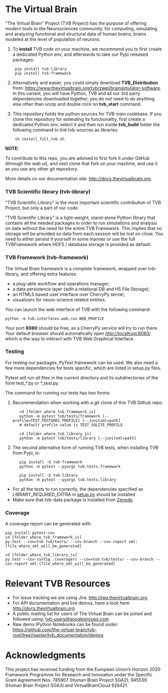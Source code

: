 
# The Virtual Brain

"The Virtual Brain" Project (TVB Project) has the purpose of offering 
modern tools to the Neurosciences community, for computing, simulating
and analyzing functional and structural data of human brains, brains modeled 
at the  level of population of neurons.


1. To **install** TVB code on your machine, we recommend you to first create a dedicated 
 Python env, and afterwards to take our Pypi released packages:

        pip install tvb-library
        pip install tvb-framework
   
2. Alternatively and easier, you could simply download **TVB_Distribution** from:
<https://www.thevirtualbrain.org/tvb/zwei/brainsimulator-software>. In this
variant, you will have Python, TVB and all our 3rd party dependencies downloaded together, 
you do not need to do anything else other than unzip and double click on **tvb_start** command.

3. This repository holds the python sources for TVB main codebase. 
  If you clone this repository for extending its functionality, first create a dedicated Python 
  env, select it and then run inside **tvb_build** folder the following command to link 
  tvb-sources as libraries:
    
        sh install_full_tvb.sh


**NOTE:**

To contribute to this repo, you are advised to first fork it under GitHub (through the web ui), 
and next clone that fork on your machine, and use it as you use any other git repository.

More details on our documentation site: <http://docs.thevirtualbrain.org>.

   
### TVB Scientific library (tvb-library)

"TVB Scientific Library" is the most important scientific contribution
of TVB Project, but only a part of our code. 

"TVB Scientific Library" is a light-weight, stand-alone Python library
that contains all the needed packages in order to run simulations and
analysis on data without the need for the entire TVB Framework. This
implies that no storage will be provided so data from each session will
be lost on close. You need to either persist it yourself in some manner
or use the full TVBFramework where HDF5 / database storage is provided
as default.

   
### TVB Framework (tvb-framework)

The Virtual Brain framework is a complete framework, wrapped over tvb-library, 
and offering extra features:

-  a plug-able workflow and operations manager;
-  a data persistence layer (with a relational DB and H5 File Storage);
-  an HTML5 based user interface over CherryPy server;
-  visualizers for neuro-science related entities.
 
You can launch the web interface of TVB with the following command:

    python -m tvb.interfaces.web.run WEB_PROFILE
    
Your port **8080** should be free, as a CherryPy service will try to run there.
Your default browser should automatically open <http://localhost:8080/> which is the way to
interact with TVB Web Graphical Interface.

    
### Testing

For testing our packages, PyTest framework can be used. We also need a few more dependencies for tests specific, 
which are listed in setup.py files.

Pytest will run all files in the current directory and its subdirectories
of the form test_*.py or *_test.py.

The command for running our tests has two forms:

  1. Recommendation when working with a git clone of this TVB Github repo:
  
            cd [folder_where_tvb_framework_is]
            python -m pytest tvb/tests/framework [--profile=TEST_POSTGRES_PROFILE] [--junitxml=path]
            # default profile value is TEST_SQLITE_PROFILE
    
            cd [folder_where_tvb_library_is]
            python -m pytest tvb/tests/library [--junitxml=path]

  2. The second alternative form of running TVB tests, when installing TVB from Pypi, is:
        
            pip install -U tvb-framework
            python -m pytest --pyargs tvb.tests.framework
    
            pip install -U tvb-library
            python -m pytest --pyargs tvb.tests.library
    
- For all the tests to run correctly, the dependencies specified as LIBRARY_REQUIRED_EXTRA in [setup.py](https://github.com/the-virtual-brain/tvb-root/blob/master/tvb_library/setup.py) should be installed
- Make sure that tvb-data package is installed from [Zenodo](https://zenodo.org/record/7574266)

### Coverage

A coverage report can be generated with:

    pip install pytest-cov
    cd [folder_where_tvb_framework_is]
    py.test --cov=tvb tvb/tests/ --cov-branch --cov-report xml:[file_where_xml_will_be_generated]

    cd [folder_where_tvb_library_is]
    py.test --cov-config .coveragerc --cov=tvb tvb/tests/ --cov-branch --cov-report xml:[file_where_xml_will_be_generated]


# Relevant TVB Resources

- For issue tracking we are using Jira: http://req.thevirtualbrain.org
- For API documentation and live demos, have a look here: http://docs.thevirtualbrain.org
- A public mailing list for users of The Virtual Brain can be joined and followed 
  using: tvb-users@googlegroups.com
- Raw demo IPython Notebooks can be found under: 
  https://github.com/the-virtual-brain/tvb-root/tree/master/tvb_documentation/demos
  
#  Acknowledgments
This project has received funding from the European Union’s Horizon 2020 Framework Programme for Research and Innovation under the Specific Grant Agreement Nos. 785907 (Human Brain Project SGA2), 945539 (Human Brain Project SGA3) and VirtualBrainCloud 826421.
